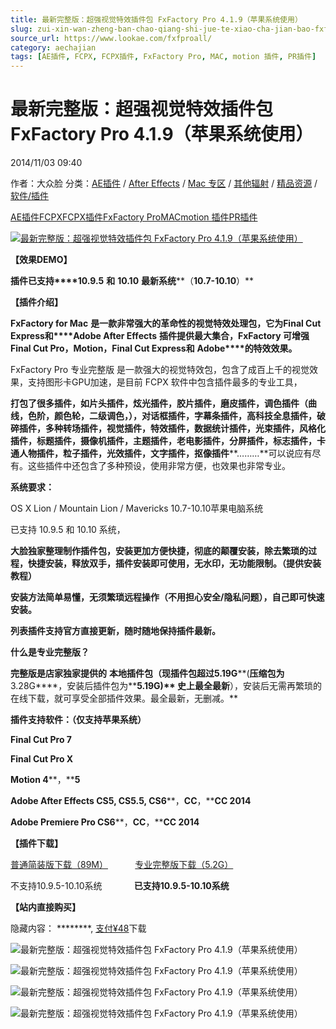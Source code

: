 ```yaml
---
title: 最新完整版：超强视觉特效插件包 FxFactory Pro 4.1.9（苹果系统使用）
slug: zui-xin-wan-zheng-ban-chao-qiang-shi-jue-te-xiao-cha-jian-bao-fxfactory-pro-4-1-9-ping-guo-xi-tong-shi-yong
source_url: https://www.lookae.com/fxfproall/
category: aechajian
tags: [AE插件, FCPX, FCPX插件, FxFactory Pro, MAC, motion 插件, PR插件]
---
```

# 最新完整版：超强视觉特效插件包 FxFactory Pro 4.1.9（苹果系统使用）

2014/11/03 09:40

作者：大众脸
分类：[AE插件](https://www.lookae.com/after-effects/aechajian/) / [After Effects](https://www.lookae.com/after-effects/) / [Mac 专区](https://www.lookae.com/mac-osx/) / [其他辐射](https://www.lookae.com/others/) / [精品资源](https://www.lookae.com/fufei/) / [软件/插件](https://www.lookae.com/qitarjcj/)

[AE插件](https://www.lookae.com/tag/ae%e6%8f%92%e4%bb%b6/)[FCPX](https://www.lookae.com/tag/fcpx/)[FCPX插件](https://www.lookae.com/tag/fcpx%e6%8f%92%e4%bb%b6/)[FxFactory Pro](https://www.lookae.com/tag/fxfactory-pro/)[MAC](https://www.lookae.com/tag/mac/)[motion 插件](https://www.lookae.com/tag/motion-%e6%8f%92%e4%bb%b6/)[PR插件](https://www.lookae.com/tag/pr%e6%8f%92%e4%bb%b6/)

[![最新完整版：超强视觉特效插件包 FxFactory Pro 4.1.9（苹果系统使用）](https://www.lookae.com/wp-content/uploads/2014/11/fxf-pro.jpg "最新完整版：超强视觉特效插件包 FxFactory Pro 4.1.9（苹果系统使用）-LookAE.com")](https://www.lookae.com/wp-content/uploads/2014/11/fxf-pro.jpg)

**【效果DEMO】**

**插件已支持****10.9.5** **和** **10.10** **最新系统****（****10.7-10.10****）**

**【插件介绍】**

**FxFactory for Mac** **是一款非常强大的革命性的视觉特效处理包，它为****Final Cut Express****和****Adobe After Effects** **插件提供最大集合，****FxFactory** **可增强** **Final Cut Pro****，****Motion****，****Final Cut Express****和** **Adobe****的特效效果。**

FxFactory Pro 专业完整版 是一款强大的视觉特效包，包含了成百上千的视觉效果，支持图形卡GPU加速，是目前 FCPX 软件中包含插件最多的专业工具，

**打包了很多插件，****如****片头插件，炫光插件，胶片插件，磨皮插件，调色插件（曲线，色阶，颜色轮，二级调色，），对话框插件，字幕条插件，高科技全息插件，破碎插件，多种转场插件，视觉插件，特效插件，数据统计插件，光束插件，风格化插件，标题插件，摄像机插件，主题插件，老电影插件，分屏插件，标志插件，卡通人物插件，粒子插件，光效插件，文字插件，抠像插件****………**可以说应有尽有。这些插件中还包含了多种预设，使用非常方便，也效果也非常专业。

**系统要求：**

OS X Lion / Mountain Lion / Mavericks 10.7-10.10苹果电脑系统

已支持 10.9.5 和 10.10 系统，

**大脸独家整理制作插件包，安装更加方便快捷，彻底的颠覆安装，除去繁琐的过程，快捷安装，释放双手，插件安装即可使用，无水印，无功能限制。（提供安装教程）**

**安装方法简单易懂，无须繁琐远程操作（不用担心安全/隐私问题），自己即可快速安装。**

**列表插件支持官方直接更新，随时随地保持插件最新。**

**什么是专业完整版？**

**完整版是店家独家提供的** **本地插件包（****现插件包超过****5.19G****(****压缩包为****3.28G****，安装后插件包为****5.19G)** **史上最全最新****），安装后无需再繁琐的在线下载，就可享受全部插件效果。最全最新，无删减。**

**插件支持软件：（****仅支持苹果系统****）**

**Final Cut Pro 7**

**Final Cut Pro X**

**Motion 4****，****5**

**Adobe After Effects CS5, CS5.5, CS6****，****CC****，****CC 2014**

**Adobe Premiere Pro CS6****，****CC****，****CC 2014**

**【插件下载】**

[普通简装版下载（89M）](https://www.lookae.com/fxfactory419/)           [专业完整版下载（5.2G）](https://item.taobao.com/item.htm?id=42094760365)

不支持10.9.5-10.10系统             **已支持****10.9.5-10.10****系统**

**【站内直接购买】**  

隐藏内容：
\*\*\*\*\*\*\*\*,
[支付¥48](https://www.lookae.com/wp-login.php?redirect_to=https%3A%2F%2Fwww.lookae.com%2Ffxfproall%2F)下载

![最新完整版：超强视觉特效插件包 FxFactory Pro 4.1.9（苹果系统使用）](http://gd1.alicdn.com/imgextra/i1/705956171/TB2vsjeaVXXXXaUXXXXXXXXXXXX-705956171.jpg "最新完整版：超强视觉特效插件包 FxFactory Pro 4.1.9（苹果系统使用）-LookAE.com")

![最新完整版：超强视觉特效插件包 FxFactory Pro 4.1.9（苹果系统使用）](http://gd3.alicdn.com/imgextra/i3/705956171/TB2QtTcaVXXXXcVXXXXXXXXXXXX-705956171.jpg "最新完整版：超强视觉特效插件包 FxFactory Pro 4.1.9（苹果系统使用）-LookAE.com")

![最新完整版：超强视觉特效插件包 FxFactory Pro 4.1.9（苹果系统使用）](http://gd1.alicdn.com/imgextra/i1/705956171/TB204veaVXXXXaLXXXXXXXXXXXX-705956171.jpg "最新完整版：超强视觉特效插件包 FxFactory Pro 4.1.9（苹果系统使用）-LookAE.com")

![最新完整版：超强视觉特效插件包 FxFactory Pro 4.1.9（苹果系统使用）](http://gd3.alicdn.com/imgextra/i3/705956171/TB2UMYaaVXXXXX8XpXXXXXXXXXX-705956171.jpg "最新完整版：超强视觉特效插件包 FxFactory Pro 4.1.9（苹果系统使用）-LookAE.com")
